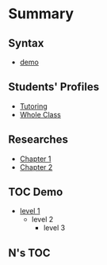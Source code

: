 # Summary

## Syntax

* [demo](/syntax/README.md)

## Students' Profiles

* [Tutoring](README.md)
* [Whole Class](chapter1.md)

## Researches

* [Chapter 1](//chapter1/README.md)
* [Chapter 2](/chapter2/README.md)

## TOC Demo

* [level 1](toc-demo/level-1.md)
  * level 2
    * level 3

## N's TOC

